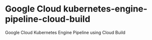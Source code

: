 # Google Cloud kubernetes-engine-pipeline-cloud-build
Google Cloud Kubernetes Engine Pipeline using Cloud Build
